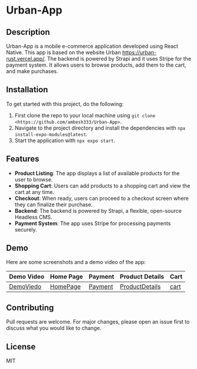 # Urban-App

## Description

Urban-App is a mobile e-commerce application developed using React Native. This app is based on the website Urban <https://urban-rust.vercel.app/>. The backend is powered by Strapi and it uses Stripe for the payment system. It allows users to browse products, add them to the cart, and make purchases.

## Installation

To get started with this project, do the following:

1. First clone the repo to your local machine using `git clone <https://github.com/ambesh333/Urban-App>`.
2. Navigate to the project directory and install the dependencies with `npx install-expo-modules@latest`.
3. Start the application with `npx expo start`.


## Features

- **Product Listing**: The app displays a list of available products for the user to browse.
- **Shopping Cart**: Users can add products to a shopping cart and view the cart at any time.
- **Checkout**: When ready, users can proceed to a checkout screen where they can finalize their purchase.
- **Backend**: The backend is powered by Strapi, a flexible, open-source Headless CMS.
- **Payment System**: The app uses Stripe for processing payments securely.

## Demo

Here are some screenshots and a demo video of the app:

| Demo Video | Home Page | Payment | Product Details | Cart |
| --- | --- | --- | --- | --- |
|  [DemoViedo](./App/assets/UrbanAppDemo.gif) | [HomePage](./App/assets/HomePage.jpg) | [Payment](./App/assets/Payment.jpg) | [ProductDetails](./App/assets/ProductDetails.jpg) | [cart](./App/assets/cart.jpg) |

## Contributing

Pull requests are welcome. For major changes, please open an issue first to discuss what you would like to change.

## License

MIT
